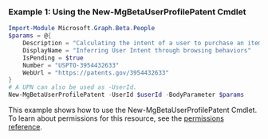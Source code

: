 ### Example 1: Using the New-MgBetaUserProfilePatent Cmdlet
```powershell
Import-Module Microsoft.Graph.Beta.People
$params = @{
	Description = "Calculating the intent of a user to purchase an item based on the amount of time they hover their mouse over a given pixel."
	DisplayName = "Inferring User Intent through browsing behaviors"
	IsPending = $true
	Number = "USPTO-3954432633"
	WebUrl = "https://patents.gov/3954432633"
}
# A UPN can also be used as -UserId.
New-MgBetaUserProfilePatent -UserId $userId -BodyParameter $params
```
This example shows how to use the New-MgBetaUserProfilePatent Cmdlet.
To learn about permissions for this resource, see the [permissions reference](/graph/permissions-reference).
